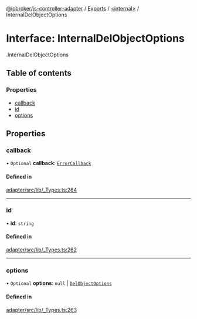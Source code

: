 [@iobroker/js-controller-adapter](../README.md) / [Exports](../modules.md) / [<internal\>](../modules/internal_.md) / InternalDelObjectOptions

# Interface: InternalDelObjectOptions

[<internal>](../modules/internal_.md).InternalDelObjectOptions

## Table of contents

### Properties

- [callback](internal_.InternalDelObjectOptions.md#callback)
- [id](internal_.InternalDelObjectOptions.md#id)
- [options](internal_.InternalDelObjectOptions.md#options)

## Properties

### callback

• `Optional` **callback**: [`ErrorCallback`](../modules/internal_.md#errorcallback)

#### Defined in

[adapter/src/lib/_Types.ts:264](https://github.com/ioBroker/ioBroker.js-controller/blob/c580eb7e/packages/adapter/src/lib/_Types.ts#L264)

___

### id

• **id**: `string`

#### Defined in

[adapter/src/lib/_Types.ts:262](https://github.com/ioBroker/ioBroker.js-controller/blob/c580eb7e/packages/adapter/src/lib/_Types.ts#L262)

___

### options

• `Optional` **options**: ``null`` \| [`DelObjectOptions`](internal_.DelObjectOptions.md)

#### Defined in

[adapter/src/lib/_Types.ts:263](https://github.com/ioBroker/ioBroker.js-controller/blob/c580eb7e/packages/adapter/src/lib/_Types.ts#L263)
